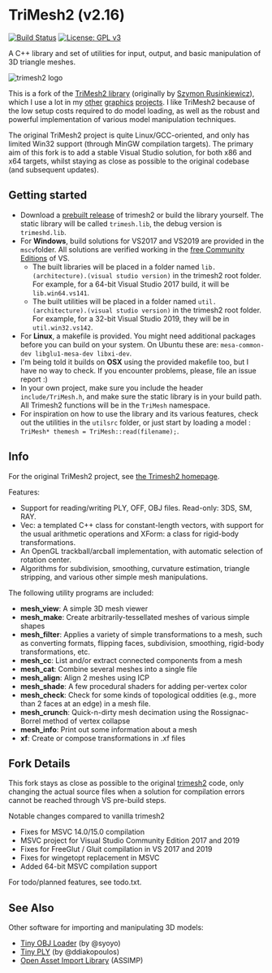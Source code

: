 # TriMesh2 (v2.16)
[![Build Status](https://travis-ci.org/Forceflow/trimesh2.svg?branch=master)](https://travis-ci.org/Forceflow/trimesh2) [![License: GPL v3](https://img.shields.io/badge/License-GPL%20v3-blue.svg)](https://www.gnu.org/licenses/gpl-3.0)

A C++ library and set of utilities for input, output, and basic manipulation of 3D triangle meshes.

![trimesh2 logo](https://raw.githubusercontent.com/Forceflow/trimesh2/master/html/trimesh_logo.jpg)

This is a fork of the [TriMesh2 library](http://gfx.cs.princeton.edu/proj/trimesh2/) (originally by [Szymon Rusinkiewicz](https://www.cs.princeton.edu/~smr/)), which I use a lot in my [other](https://github.com/Forceflow/ooc_svo_builder) [graphics](https://github.com/Forceflow/cuda_voxelizer) [projects](https://github.com/Forceflow/gpu_suggestive_contours). I like TriMesh2 because of the low setup costs required to do model loading, as well as the robust and powerful implementation of various model manipulation techniques.

The original TriMesh2 project is quite Linux/GCC-oriented, and only has limited Win32 support (through MinGW compilation targets). The primary aim of this fork is to add a stable Visual Studio solution, for both x86 and x64 targets, whilst staying as close as possible to the original codebase (and subsequent updates).
 
## Getting started
 * Download a [prebuilt release](https://github.com/Forceflow/trimesh2/releases) of trimesh2 or build the library yourself. The static library will be called `trimesh.lib`, the debug version is `trimeshd.lib`.
  * For **Windows**, build solutions for VS2017 and VS2019 are provided in the `mscv`folder. All solutions are verified working in the [free Community Editions](https://visualstudio.microsoft.com/vs/community/) of VS.
    * The built libraries will be placed in a folder named `lib.(architecture).(visual studio version)` in the trimesh2 root folder. For example, for a 64-bit Visual Studio 2017 build, it will be `lib.win64.vs141`.
    * The built utilities will be placed in a folder named `util.(architecture).(visual studio version)` in the trimesh2 root folder. For example, for a 32-bit Visual Studio 2019, they will be in `util.win32.vs142`.
   * For **Linux**, a makefile is provided. You might need additional packages before you can build on your system. On Ubuntu these are: `mesa-common-dev libglu1-mesa-dev libxi-dev`.
   * I'm being told it builds on **OSX** using the provided makefile too, but I have no way to check. If you encounter problems, please, file an issue report :)
 * In your own project, make sure you include the header `include/TriMesh.h`, and make sure the static library is in your build path. All Trimesh2 functions will be in the `TriMesh` namespace.
 * For inspiration on how to use the library and its various features, check out the utilities in the `utilsrc` folder, or just start by loading a model : `TriMesh* themesh = TriMesh::read(filename);`.

## Info
For the original TriMesh2 project, see [the Trimesh2 homepage](http://gfx.cs.princeton.edu/proj/trimesh2/).
 
Features: 

 * Support for reading/writing PLY, OFF, OBJ files. Read-only: 3DS, SM, RAY.
 * Vec: a templated C++ class for constant-length vectors, with support for the usual arithmetic operations and XForm: a class for rigid-body transformations.
 * An OpenGL trackball/arcball implementation, with automatic selection of rotation center.
 * Algorithms for subdivision, smoothing, curvature estimation, triangle stripping, and various other simple mesh manipulations.

The following utility programs are included:

 * **mesh_view**: A simple 3D mesh viewer
 * **mesh_make**: Create arbitrarily-tessellated meshes of various simple shapes
 * **mesh_filter**: Applies a variety of simple transformations to a mesh, such as converting formats, flipping faces, subdivision, smoothing, rigid-body transformations, etc.
 * **mesh_cc**: List and/or extract connected components from a mesh
 * **mesh_cat**: Combine several meshes into a single file
 * **mesh_align**: Align 2 meshes using ICP
 * **mesh_shade**: A few procedural shaders for adding per-vertex color
 * **mesh_check**: Check for some kinds of topological oddities (e.g., more than 2 faces at an edge) in a mesh file.
 * **mesh_crunch**: Quick-n-dirty mesh decimation using the Rossignac-Borrel method of vertex collapse
 * **mesh_info**: Print out some information about a mesh
 * **xf**: Create or compose transformations in .xf files

## Fork Details

This fork stays as close as possible to the original [trimesh2](http://gfx.cs.princeton.edu/proj/trimesh2/) code, only changing the actual source files when a solution for compilation errors cannot be reached through VS pre-build steps.

Notable changes compared to vanilla trimesh2
 * Fixes for MSVC 14.0/15.0 compilation
 * MSVC project for Visual Studio Community Edition 2017 and 2019
 * Fixes for FreeGlut / Gluit compilation in VS 2017 and 2019
 * Fixes for wingetopt replacement in MSVC
 * Added 64-bit MSVC compilation support

For todo/planned features, see todo.txt.

## See Also

Other software for importing and manipulating 3D models:
 * [Tiny OBJ Loader](https://github.com/syoyo/tinyobjloader) (by @syoyo)
 * [Tiny PLY](https://github.com/ddiakopoulos/tinyply) (by @ddiakopoulos)
 * [Open Asset Import Library](http://www.assimp.org/) (ASSIMP)
